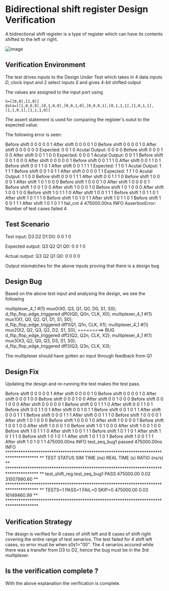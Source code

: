 # Bidirectional shift register Design Verification

A bidirectional shift register is a type of register which can have its contents shifted to the left or right.

![image](https://user-images.githubusercontent.com/46755232/182200758-f276857e-95d4-4674-9e67-e5b10fa3d1a5.png)

## Verification Environment
The test drives inputs to the Design Under Test which takes in 4 data inputs *D*, clock input and 2 select inputs *S* and gives 4-bit shifted output 

The values are assigned to the input port using 

    S=[[0,0],[1,0]]
    data=[[1,0,0,0],[0,1,0,0],[0,0,1,0],[0,0,0,1],[0,1,1,1],[1,0,1,1],[1,1,0,1],[1,1,1,0]]
    
    
The assert statement is used for comparing the register's outut to the expected value.

The following error is seen:

Before shift
0 0 0 0 0 1
After shift
0 0 0 0 1 0
Before shift
0 0 0 0 1 0
After shift
0 0 0 0 0 0
Expected: 0 0 1 0
Acutal Output: 0 0 0 0
Before shift
0 0 0 1 0 0
After shift
0 0 1 1 0 0
Expected: 0 0 0 1
Acutal Output: 0 0 1 1
Before shift
0 0 1 0 0 0
After shift
0 0 0 0 0 1
Before shift
0 0 1 1 1 0
After shift
0 0 1 1 0 1
Before shift
0 0 1 1 0 1
After shift
0 0 1 1 1 1
Expected: 1 1 0 1
Acutal Output: 1 1 1 1
Before shift
0 0 1 0 1 1
After shift
0 0 0 0 1 1
Expected: 1 1 1 0
Acutal Output: 1 1 0 0
Before shift
0 0 0 1 1 1
After shift
0 0 1 1 1 0
Before shift
1 0 0 0 0 1
After shift
1 0 1 0 0 0
Before shift
1 0 0 0 1 0
After shift
1 0 0 0 0 1
Before shift
1 0 0 1 0 0
After shift
1 0 0 0 1 0
Before shift
1 0 1 0 0 0
After shift
1 0 0 1 0 0
Before shift
1 0 1 1 1 0
After shift
1 0 0 1 1 1
Before shift
1 0 1 1 0 1
After shift
1 0 1 1 1 0
Before shift
1 0 1 0 1 1
After shift
1 0 1 1 0 1
Before shift
1 0 0 1 1 1
After shift
1 0 1 0 1 1
fail_cnt 4
475000.00ns INFO     AssertionError: Number of test cases failed 4

## Test Scenario

Test input: D3 D2 D1 D0: 0 0 1 0

Expected output: Q3 Q2 Q1 Q0: 0 0 1 0

Actual output: Q3 Q2 Q1 Q0: 0 0 0 0

Output mismatches for the above inputs proving that there is a design bug

## Design Bug
Based on the above test input and analysing the design, we see the following

   multiplexer_4_1 #(1) mux0(X0, Q3, Q1, Q0, D0, S1, S0);   
   d_flip_flop_edge_triggered dff0(Q0, Q0n, CLK, X0);
   multiplexer_4_1 #(1) mux1(X1, Q0, Q2, Q1, D1, S1, S0);   
   d_flip_flop_edge_triggered dff1(Q1, Q1n, CLK, X1);
   multiplexer_4_1 #(1) mux2(X2, Q2, Q3, Q2, D2, S1, S0); =========> BUG   
   d_flip_flop_edge_triggered dff2(Q2, Q2n, CLK, X2);
   multiplexer_4_1 #(1) mux3(X3, Q2, Q0, Q3, D3, S1, S0);   
   d_flip_flop_edge_triggered dff3(Q3, Q3n, CLK, X3);


The multiplexer should have gotten an input through feedback from Q1

## Design Fix
Updating the design and re-running the test makes the test pass.

Before shift
0 0 0 0 0 1
After shift
0 0 0 0 1 0
Before shift
0 0 0 0 1 0
After shift
0 0 0 1 0 0
Before shift
0 0 0 1 0 0
After shift
0 0 1 0 0 0
Before shift
0 0 1 0 0 0
After shift
0 0 0 0 0 1
Before shift
0 0 1 1 1 0
After shift
0 0 1 1 0 1
Before shift
0 0 1 1 0 1
After shift
0 0 1 0 1 1
Before shift
0 0 1 0 1 1
After shift
0 0 0 1 1 1
Before shift
0 0 0 1 1 1
After shift
0 0 1 1 1 0
Before shift
1 0 0 0 0 1
After shift
1 0 1 0 0 0
Before shift
1 0 0 0 1 0
After shift
1 0 0 0 0 1
Before shift
1 0 0 1 0 0
After shift
1 0 0 0 1 0
Before shift
1 0 1 0 0 0
After shift
1 0 0 1 0 0
Before shift
1 0 1 1 1 0
After shift
1 0 0 1 1 1
Before shift
1 0 1 1 0 1
After shift
1 0 1 1 1 0
Before shift
1 0 1 0 1 1
After shift
1 0 1 1 0 1
Before shift
1 0 0 1 1 1
After shift
1 0 1 0 1 1
475000.00ns INFO     test_seq_bug1 passed
475000.00ns INFO     **************************************************************************************
                     ** TEST                          STATUS  SIM TIME (ns)  REAL TIME (s)  RATIO (ns/s) **
                     **************************************************************************************
                     ** test_shift_reg.test_seq_bug1   PASS      475000.00           0.02   31007990.60  **
                     **************************************************************************************
                     ** TESTS=1 PASS=1 FAIL=0 SKIP=0             475000.00           0.03   16149460.99  **
                     **************************************************************************************
                     
## Verification Strategy
The design is verified for 8 cases of shift left and 8 cases of shift right covering the entire range of test senarios. The test failed for 4 shift left cases, so error must be when s0s1="00". The 4 senarios accured while there was a transfer from D3 to D2, hence the bug must be in the 3rd multiplexer.

## Is the verification complete ?
With the above explanation the verification is complete.
